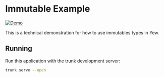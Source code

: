 # Immutable Example

[![Demo](https://img.shields.io/website?label=demo&url=https%3A%2F%2Fexamples.yew.rs%2Fimmutable)](https://examples.yew.rs/immutable)

This is a technical demonstration for how to use immutables types in Yew.

## Running

Run this application with the trunk development server:

```bash
trunk serve --open
```